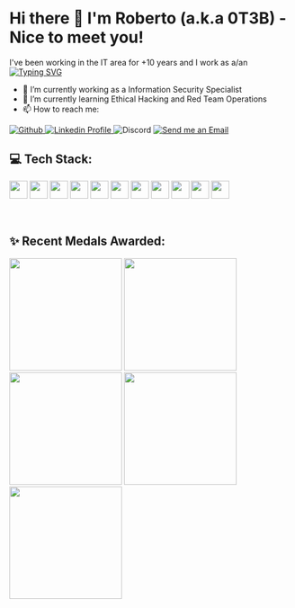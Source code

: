 # Hi there 👋 I'm Roberto (a.k.a 0T3B) - Nice to meet you!


I've been working in the IT area for +10 years and I work as a/an \
[![Typing SVG](https://readme-typing-svg.demolab.com?font=Fira+Code&weight=600&pause=1000&color=0074B8&random=false&width=435&lines=CyberSecurity+Specialist;Network+Engineer;IT+Infrastructure+Analyst;Cloud+Practioner;Hobby+programmer)](https://git.io/typing-svg)

- 🔭 I’m currently working as a Information Security Specialist
- 🌱 I’m currently learning Ethical Hacking and Red Team Operations
- 📫 How to reach me:
<p align="left">
  <a href="[https://github.com/0t3b2017](https://github.com/0t3b2017)">
    <img alt="Github" src="https://img.shields.io/badge/Github-white?style=flat-square&logo=github&logoColor=black&color=white">
  </a>
  <a href="https://linkedin.com/in/roberto-it/">
    <img alt="Linkedin Profile" src="https://img.shields.io/badge/Linkedin-white?style=flat-square&logo=linkedin&logoColor=blue">
  </a>
  <a hfref="https://discord.com/users/jcruz6499">
    <img alt="Discord" src="https://img.shields.io/badge/Discord-white?style=flat-square&logo=discord&logoColor=#993399">
  </a>
  <a href="mailto:roberto@h3b.com.br">
    <img alt="Send me an Email" src="https://img.shields.io/badge/Email-white?style=flat-square&logo=gmail">
  </a>
</p>

## 💻 Tech Stack:
<p align="left">
  <code><img height="32" width="32" src="https://cdn.simpleicons.org/python/1793D1" /></code>
  <code><img height="32" width="32" src="https://cdn.simpleicons.org/linux/1793D1" /></code>
  <code><img height="32" width="32" src="https://cdn.simpleicons.org/windows/1793D1" /></code>
  <code><img height="32" width="32" src="https://cdn.simpleicons.org/kalilinux/1793D1" /></code>
  <code><img height="32" width="32" src="https://cdn.simpleicons.org/amazonaws/1793D1" /></code>
  <code><img height="32" width="32" src="https://cdn.simpleicons.org/microsoftazure/1793D1" /></code>
  <code><img height="32" width="32" src="https://cdn.simpleicons.org/googlecloud/1793D1" /></code>
  <code><img height="32" width="32" src="https://cdn.simpleicons.org/maildotru/1793D1" /></code>
  <code><img height="32" width="32" src="https://cdn.simpleicons.org/elasticsearch/1793D1" /></code>
  <code><img height="32" width="32" src="https://cdn.simpleicons.org/logstash/1793D1" /></code>
  <code><img height="32" width="32" src="https://cdn.simpleicons.org/kibana/1793D1" /></code>
</p>
<br/>

## ✨ Recent Medals Awarded:

<p align="left">
  <img height="200" width="200" src="https://desecsecurity.com/academy/uploads/badges/skill_pentest_fundamentals_pro.png" />
  <img height="200" width="200" src="https://desecsecurity.com/academy/uploads/badges/network_analyst_pro.png" />
  <img height="200" width="200" src="https://desecsecurity.com/academy/uploads/badges/skill_scripting_programing_pro.png" />
  <img height="200" width="200" src="https://desecsecurity.com/academy/uploads/badges/skill_ctf_player_pro.png" />
  <img height="200" width="200" src="https://desecsecurity.com/academy/uploads/badges/skill_opensource_intelligence_pro.png" />

  
  
</p>


<!-- Social badges section -->
<!--
**0t3b2017/0t3b2017** is a  _special_ ✨ repository because its `README.md` (this file) appears on your GitHub profile.

Here are some ideas to get you started:


 ...
- 👯 I’m looking to collaborate on ...
- 🤔 I’m looking for help with ...
- 💬 Ask me about ...

- 😄 Pronouns: ...
- ⚡ Fun fact: ...
-->



<!--
**0t3b2017/0t3b2017** is a ✨ _special_ ✨ repository because its `README.md` (this file) appears on your GitHub profile.

Here are some ideas to get you started:

- 🔭 I’m currently working on ...
- 🌱 I’m currently learning ...
- 👯 I’m looking to collaborate on ...
- 🤔 I’m looking for help with ...
- 💬 Ask me about ...
- 📫 How to reach me: ...
- 😄 Pronouns: ...
- ⚡ Fun fact: ...
-->
